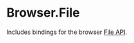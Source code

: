 # Browser.File

Includes bindings for the browser [File API](https://developer.mozilla.org/en-US/docs/Web/API/File).